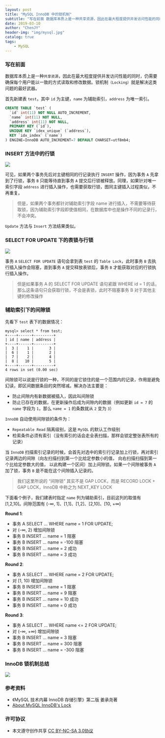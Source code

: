 ```yaml
---
layout: post
title: "MySQL InnoDB 中的锁机制"
subtitle: "写在前面 数据库本质上是一种共享资源，因此在最大程度提供并发访问性能的同时，仍需要确保每个用户能以一致的方式读取和修改数据。锁机制（Locking）就是解决这类问题的最好武器。"
date: 2019-03-10
author: "ChenJY"
header-img: "img/mysql.jpg"
catalog: true
tags: 
    - MySQL
---
```


### 写在前面

数据库本质上是一种`共享资源`，因此在最大程度提供并发访问性能的同时，仍需要确保每个用户能以一致的方式读取和修改数据。锁机制`（Locking）`就是解决这类问题的最好武器。

首先新建表 `test`，其中 `id` 为主键，`name` 为辅助索引，`address` 为唯一索引。

```SQL
CREATE TABLE `test` (
  `id` int(11) NOT NULL AUTO_INCREMENT,
  `name` int(11) NOT NULL,
  `address` int(11) NOT NULL,
  PRIMARY KEY (`id`),
  UNIQUE KEY `idex_unique` (`address`),
  KEY `idx_index` (`name`)
) ENGINE=InnoDB AUTO_INCREMENT=7 DEFAULT CHARSET=utf8mb4;
```

### INSERT 方法中的行锁

![](http://ww1.sinaimg.cn/large/c3beb895ly1g0xt1xv5qhj217a0wbtdk.jpg)

可见，如果两个事务先后对主键相同的行记录执行 `INSERT` 操作，因为事务 `A` 先拿到了行锁，事务 `B` 只能等待直到事务 `A` 提交后行锁被释放。同理，如果针对唯一索引字段 `address` 进行插入操作，也需要获取行锁，图同主键插入过程类似，不再重复。

> 但是，如果两个事务都针对辅助索引字段 name 进行插入，不需要等待获取锁，因为辅助索引字段即使值相同，在数据库中也是操作不同的记录行，不会冲突。

`Update` 方法与 `Insert` 方法结果类似。

### SELECT FOR UPDATE 下的表锁与行锁

![](http://ww1.sinaimg.cn/large/c3beb895ly1g0xtkjodvkj217l0vqtct.jpg)

事务 `A` `SELECT FOR UPDATE` 语句会拿到表 `test` 的 `Table Lock`，此时事务 `B` 去执行插入操作会阻塞，直到事务 `A` 提交释放表锁后，事务 `B` 才能获取对应的行锁执行插入操作。

> 但是如果事务 A 的 SELECT FOR UPDATE 语句紧跟 WHERE id = 1 的话，那么这条语句只会获取行锁，不会是表锁，此时不阻塞事务 B 对于其他主键的修改操作

### 辅助索引下的间隙锁

先看下 `test` 表下的数据情况：

```
mysql> select * from test;
+----+------+---------+
| id | name | address |
+----+------+---------+
|  3 |    1 |       3 |
|  6 |    1 |       2 |
|  7 |    2 |       4 |
|  8 |   10 |       5 |
+----+------+---------+
4 rows in set (0.00 sec)
```

间隙锁可以说是行锁的一种，不同的是它锁住的是一个范围内的记录，作用是避免幻读，即区间数据条目的突然增减。解决办法主要是：

- 防止间隙内有新数据被插入，因此叫间隙锁
- 防止已存在的数据，在更新操作后成为间隙内的数据（例如更新 `id = 7` 的 `name` 字段为 `1`，那么 `name = 1` 的条数就从 `2` 变为 `3`）

`InnoDB` 自动使用间隙锁的条件为：

- `Repeatable Read` 隔离级别，这是 `MySQL` 的默认工作级别
- 检索条件必须有索引（没有索引的话会走全表扫描，那样会锁定整张表所有的记录）

当 `InnoDB` 扫描索引记录的时候，会首先对选中的索引行记录加上行锁，再对索引记录两边的间隙（向左扫描扫到第一个比给定参数小的值， 向右扫描扫描到第一个比给定参数大的值， 以此构建一个区间）加上间隙锁。如果一个间隙被事务 `A` 加了锁，事务 `B` 是不能在这个间隙插入记录的。

> 我们这里所说的 “间隙锁” 其实不是 GAP LOCK，而是 RECORD LOCK + GAP LOCK，InnoDB 中称之为 NEXT_KEY LOCK

下面看个例子，我们建表时指定 `name` 列为辅助索引，目前这列的取值有 [1,2,10]。间隙范围有 (-∞, 1]、[1,1]、[1,2]、[2,10]、[10, +∞)

**Round 1**:

- 事务 A SELECT ... WHERE name = 1 FOR UPDATE;
- 对 (-∞, 2) 增加间隙锁
- 事务 B INSERT ... name = 1 阻塞
- 事务 B INSERT ... name = -100 阻塞
- 事务 B INSERT ... name = 2 成功
- 事务 B INSERT ... name = 3 成功

**Round 2**:

- 事务 A SELECT ... WHERE name = 2 FOR UPDATE;
- 对 [1, 10) 增加间隙锁
- 事务 B INSERT ... name = 1 阻塞
- 事务 B INSERT ... name = 9 阻塞
- 事务 B INSERT ... name = 10 成功
- 事务 B INSERT ... name = 0 成功

**Round 3**: 

- 事务 A SELECT ... WHERE name <= 2 FOR UPDATE;
- 对 (-∞, +∞) 增加间隙锁
- 事务 B INSERT ... name = 3 阻塞
- 事务 B INSERT ... name = 300 阻塞
- 事务 B INSERT ... name = -300 阻塞

### InnoDB 锁机制总结

![](http://ww1.sinaimg.cn/large/c3beb895gy1g0xs5dxo3qj21rd2w7hbb.jpg)

### 参考资料

- 《MySQL 技术内幕 InnoDB 存储引擎》第二版 姜承尧著
- [About MySQL InnoDB's Lock](https://medium.com/@tonytw/about-mysql-innodbs-lock-5c956faf4167)

### 许可协议

- 本文遵守创作共享 [CC BY-NC-SA 3.0协议](https://creativecommons.org/licenses/by-nc-sa/3.0/cn/)